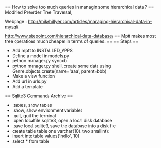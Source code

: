 == How to solve too much queries in managin some hierarchical data ? ==
Modified Preorder Tree Traversal,

Webpage : http://mikehillyer.com/articles/managing-hierarchical-data-in-mysql/

http://www.sitepoint.com/hierarchical-data-database/
== Mptt makes most tree operations much cheaper in terms of queries. ==
== Steps ==
- Add mptt to INSTALLED_APPS
- Define a model in models.py
- python manager.py syncdb
- python manager.py shell, create some data using Genre.objects.create(name='aaa', parent=bbb)
- Make a view function
- Add url in  urls.py
- Add a template

== Sqlite3 Commands Archive ==
- .tables, show tables
- .show, show environment variables
- .quit, quit the terminal
- .open localfile.sqllite3, open a local disk database
- .save local.sqlite3, save the database into a disk file
- create table table(one varchar(10), two smallint);
- insert into table values('hello', 10)
- select * from table
